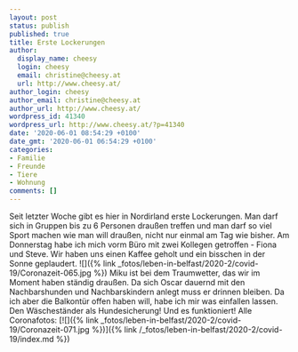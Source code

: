 ```yaml
---
layout: post
status: publish
published: true
title: Erste Lockerungen
author:
  display_name: cheesy
  login: cheesy
  email: christine@cheesy.at
  url: http://www.cheesy.at/
author_login: cheesy
author_email: christine@cheesy.at
author_url: http://www.cheesy.at/
wordpress_id: 41340
wordpress_url: http://www.cheesy.at/?p=41340
date: '2020-06-01 08:54:29 +0100'
date_gmt: '2020-06-01 06:54:29 +0100'
categories:
- Familie
- Freunde
- Tiere
- Wohnung
comments: []
---
```

Seit letzter Woche gibt es hier in Nordirland erste Lockerungen. Man darf sich in Gruppen bis zu 6 Personen draußen treffen und man darf so viel Sport machen wie man will draußen, nicht nur einmal am Tag wie bisher.
Am Donnerstag habe ich mich vorm Büro mit zwei Kollegen getroffen - Fiona und Steve. Wir haben uns einen Kaffee geholt und ein bisschen in der Sonne geplaudert.
![]({% link _fotos/leben-in-belfast/2020-2/covid-19/Coronazeit-065.jpg %})
Miku ist bei dem Traumwetter, das wir im Moment haben ständig draußen. Da sich Oscar dauernd mit den Nachbarshunden und Nachbarskindern anlegt muss er drinnen bleiben. Da ich aber die Balkontür offen haben will, habe ich mir was einfallen lassen. Den Wäscheständer als Hundesicherung! Und es funktioniert!
Alle Coronafotos:
[![]({% link _fotos/leben-in-belfast/2020-2/covid-19/Coronazeit-071.jpg %})]({% link /_fotos/leben-in-belfast/2020-2/covid-19/index.md %})
